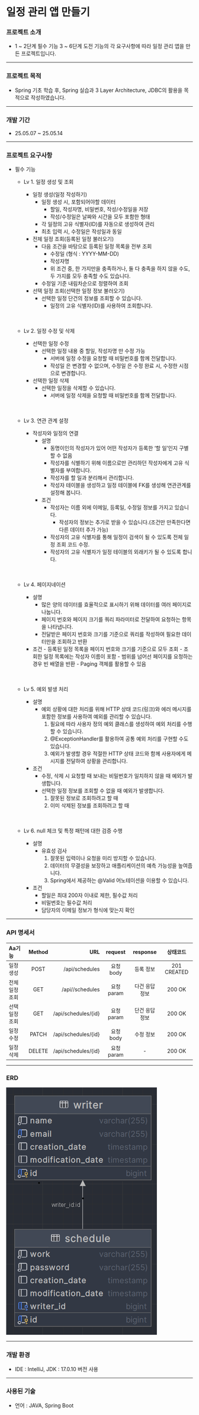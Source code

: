 # 일정 관리 앱 만들기

### 프로젝트 소개

- 1 ~ 2단계 필수 기능 3 ~ 6단계 도전 기능의 각 요구사항에 따라 일정 관리 앱을 만든 프로젝트입니다.
---
### 프로젝트 목적
- Spring 기초 학습 후, Spring 실습과 3 Layer Architecture, JDBC의 활용을 목적으로 작성하였습니다.
---
### 개발 기간
- 25.05.07 ~ 25.05.14
---
### 프로젝트 요구사항
- 필수 기능
  - Lv 1. 일정 생성 및 조회
    
    - 일정 생성(일정 작성하기)
      - 일정 생성 시, 포함되어야할 데이터
        - 할일, 작성자명, 비밀번호, 작성/수정일을 저장
        - 작성/수정일은 날짜와 시간을 모두 포함한 형태  
      - 각 일정의 고유 식별자(ID)를 자동으로 생성하여 관리
      - 최초 입력 시, 수정일은 작성일과 동일
    - 전체 일정 조회(등록된 일정 불러오기)
      - 다음 조건을 바탕으로 등록된 일정 목록을 전부 조회
        - 수정일 (형식 : YYYY-MM-DD)
        - 작성자명
        - 위 조건 중, 한 가지만을 충족하거나, 둘 다 충족을 하지 않을 수도, 두 가지를 모두 충족할 수도 있습니다.
      - 수정일 기준 내림차순으로 정렬하여 조회
    - 선택 일정 조회(선택한 일정 정보 불러오기)
      - 선택한 일정 단건의 정보를 조회할 수 있습니다.
        - 일정의 고유 식별자(ID)를 사용하여 조회합니다.
<br><br><br>
  - Lv 2. 일정 수정 및 삭제
    
      - 선택한 일정 수정
        - 선택한 일정 내용 중 할일, 작성자명 만 수정 가능
          - 서버에 일정 수정을 요청할 때 비밀번호를 함께 전달합니다.
          - 작성일 은 변경할 수 없으며, 수정일 은 수정 완료 시, 수정한 시점으로 변경합니다.
      - 선택한 일정 삭제
        - 선택한 일정을 삭제할 수 있습니다.
          - 서버에 일정 삭제을 요청할 때 비밀번호를 함께 전달합니다.
<br><br><br>   
  - Lv 3. 연관 관계 설정
    
      - 작성자와 일정의 연결
        - 설명
          - 동명이인의 작성자가 있어 어떤 작성자가 등록한 ‘할 일’인지 구별할 수 없음
          - 작성자를 식별하기 위해 이름으로만 관리하던 작성자에게 고유 식별자를 부여합니다.
          - 작성자를 할 일과 분리해서 관리합니다.  
          - 작성자 테이블을 생성하고 일정 테이블에 FK를 생성해 연관관계를 설정해 봅니다.
        - 조건
          - 작성자는 이름 외에 이메일, 등록일, 수정일 정보를 가지고 있습니다.
            - 작성자의 정보는 추가로 받을 수 있습니다.(조건만 만족한다면 다른 데이터 추가 가능)
          - 작성자의 고유 식별자를 통해 일정이 검색이 될 수 있도록 전체 일정 조회 코드 수정.
          - 작성자의 고유 식별자가 일정 테이블의 외래키가 될 수 있도록 합니다.
<br><br><br>  
  - Lv 4. 페이지네이션
      - 설명
        -  많은 양의 데이터를 효율적으로 표시하기 위해 데이터를 여러 페이지로 나눕니다. 
          -  페이지 번호와 페이지 크기를 쿼리 파라미터로 전달하여 요청하는 항목을 나타냅니다.
          -  전달받은 페이지 번호와 크기를 기준으로 쿼리를 작성하여 필요한 데이터만을 조회하고 반환
      -  조건
        -  등록된 일정 목록을 페이지 번호와 크기를 기준으로 모두 조회
        -  조회한 일정 목록에는 작성자 이름이 포함
        -  범위를 넘어선 페이지를 요청하는 경우 빈 배열을 반환
        -  Paging 객체를 활용할 수 있음
<br><br><br>
  - Lv 5. 예외 발생 처리
      - 설명
        - 예외 상황에 대한 처리를 위해 HTTP 상태 코드(링크)와 에러 메시지를 포함한 정보를 사용하여 예외를 관리할 수 있습니다.
            1. 필요에 따라 사용자 정의 예외 클래스를 생성하여 예외 처리를 수행할 수 있습니다.
            2. @ExceptionHandler를 활용하여 공통 예외 처리를 구현할 수도 있습니다.
            3. 예외가 발생할 경우 적절한 HTTP 상태 코드와 함께 사용자에게 메시지를 전달하여 상황을 관리합니다.
      - 조건
        - 수정, 삭제 시 요청할 때 보내는 비밀번호가 일치하지 않을 때 예외가 발생합니다.
        - 선택한 일정 정보를 조회할 수 없을 때 예외가 발생합니다.
          1. 잘못된 정보로 조회하려고 할 때
          2. 이미 삭제된 정보를 조회하려고 할 때 
<br><br><br>
  - Lv 6. null 체크 및 특정 패턴에 대한 검증 수행 
    - 설명
      - 유효성 검사
        1. 잘못된 입력이나 요청을 미리 방지할 수 있습니다.
        2. 데이터의 무결성을 보장하고 애플리케이션의 예측 가능성을 높여줍니다.
        3. Spring에서 제공하는 @Valid 어노테이션을 이용할 수 있습니다.
    - 조건
        - 할일은 최대 200자 이내로 제한, 필수값 처리
        - 비밀번호는 필수값 처리
        - 담당자의 이메일 정보가 형식에 맞는지 확인

---      
### API 명세서  
| Aa기능          | Method     | URL                   | request    | response       | 상태코드
|:----------------|:----------:|----------------------:|:----------:|:--------------:|:----------:|
| 일정 생성        | POST       | /api/schedules       | 요청 body   | 등록 정보      | 201 CREATED
| 전체 일정 조회   | GET        | /api//schedules      | 요청 param  | 다건 응답 정보 | 200 OK
| 선택 일정 조회   | GET        | /api/schedules/{id}  | 요청 param  | 단건 응답 정보 | 200 OK
| 일정 수정        | PATCH      | /api/schedules/{id}  | 요청 body   | 수정 정보      | 200 OK
| 일정 삭제        | DELETE     | /api/schedules/{id}  | 요청 param  | -              | 200 OK

---      
### ERD
![앱 실행 화면](images/Schedule_ERD.png)

---
### 개발 환경
- IDE : IntelliJ, JDK : 17.0.10 버전 사용
  
---
### 사용된 기술
- 언어 : JAVA, Spring Boot

